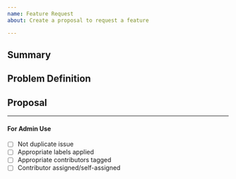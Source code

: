 ```yaml
---
name: Feature Request
about: Create a proposal to request a feature

---
```


<!-- < < < < < < < < < < < < < < < < < < < < < < < < < < < < < < < < < ☺ 
v                            ✰  Thanks for opening an issue! ✰    
v    Before smashing the submit button please review the template.
v    Word of caution: poorly thought-out proposals may be rejected 
v                     without deliberation 
☺ > > > > > > > > > > > > > > > > > > > > > > > > > > > > > > > > >  -->

## Summary

<!-- Short, concise description of the proposed feature -->

## Problem Definition

<!-- Why do we need this feature? 
What problems may be addressed by introducing this feature?
What benefits does Heimdall stand to gain by including this feature?
Are there any disadvantages of including this feature? -->

## Proposal

<!-- Detailed description of requirements of implementation -->

____

#### For Admin Use

- [ ] Not duplicate issue
- [ ] Appropriate labels applied
- [ ] Appropriate contributors tagged
- [ ] Contributor assigned/self-assigned